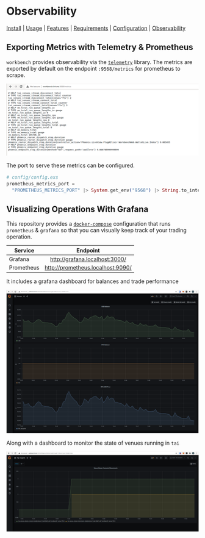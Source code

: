 # Observability

[Install](../README.md#install) | [Usage](../README.md#usage) | [Features](./FEATURES.md) | [Requirements](./REQUIREMENTS.md) | [Configuration](./CONFIGURATION.md) | [Observability](./OBSERVABILITY.md)

## Exporting Metrics with Telemetry & Prometheus

`workbench` provides observability via the [`telemetry`](https://elixirschool.com/blog/instrumenting-phoenix-with-telemetry-part-one/)
library. The metrics are exported by default on the endpoint `:9568/metrics` for
prometheus to scrape.

![prometheus metrics](./prometheus-metrics.png)

The port to serve these metrics can be configured.

```elixir
# config/config.exs
prometheus_metrics_port =
  "PROMETHEUS_METRICS_PORT" |> System.get_env("9568") |> String.to_integer()
```

## Visualizing Operations With Grafana

This repository provides a [`docker-compose`](./docker-compose.yml) configuration
that runs `prometheus` & `grafana` so that you can visually keep track of your
trading operation.

| Service    | Endpoint                       |
| ---------- | :----------------------------: |
| Grafana    | http://grafana.localhost:3000/    |
| Prometheus | http://prometheus.localhost:9090/ |

It includes a grafana dashboard for balances and trade performance

![balances](./home-balances-grafana.png)

Along with a dashboard to monitor the state of venues running in `tai`

![tai health](./tai-health-grafana.png)
